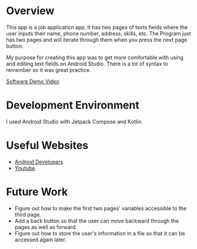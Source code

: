# Overview

This app is a job application app. It has two pages of texts fields where the user inputs their name, phone number, address, skills, etc. 
The Program just has two pages and will iterate through them when you press the next page button.

My purpose for creating this app was to get more comfortable with using and editing text fields on Android Studio. There is a lot of syntax 
to remember so it was great practice.

[Software Demo Video](https://www.youtube.com/watch?v=0RdO392eaqM)

# Development Environment

I used Android Studio with Jetpack Compose and Kotlin.

# Useful Websites

* [Android Developers](https://developer.android.com/courses/android-basics-compose/course)
* [Youtube](https://www.youtube.com/)

# Future Work

* Figure out how to make the first two pages' variables accessible to the third page.
* Add a back button so that the user can move backward through the pages as well as forward.
* Figure out how to store the user's information in a file so that it can be accessed again later.
